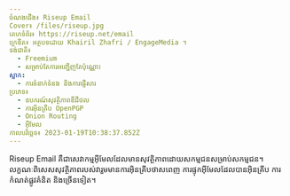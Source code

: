 ```yaml
---
ចំណងជើង៖ Riseup Email
Cover៖ /files/riseup.jpg
គេហទំព័រ៖ https://riseup.net/email
ក្រេឌីត៖ អត្ថបទដោយ Khairil Zhafri / EngageMedia ។
ទង់ជាតិ៖
  - Freemium
  - សម្រាប់តែការអញ្ជើញ​តែ​ប៉ុណ្ណោះ
ស្លាក:
  - ការទំនាក់ទំនង និងការផ្ញើសារ
ប្រភេទ៖
  - ឧបករណ៍សុវត្ថិភាពឌីជីថល
  - ការអ៊ិនគ្រីប OpenPGP
  - Onion Routing
  - អ៊ីមែល
កាលបរិច្ឆេទ៖ 2023-01-19T10:38:37.852Z
---
```

Riseup Email គឺជាសេវាកម្មអ៊ីមែលដែលមានសុវត្ថិភាពដោយសកម្មជនសម្រាប់សកម្មជន។ លក្ខណៈពិសេសសុវត្ថិភាពរបស់វារួមមានការអ៊ិនគ្រីបថាសពេញ ការផ្ទុកអ៊ីមែលដែលបានអ៊ិនគ្រីប ការកំណត់ផ្លូវគំនិត និងច្រើនទៀត។